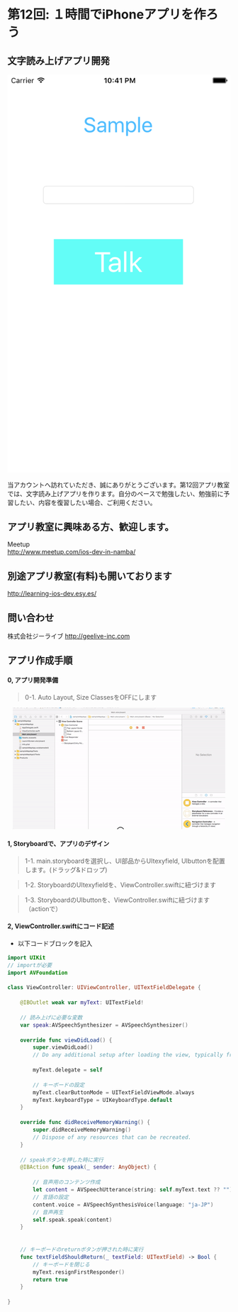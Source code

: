  
# 第12回: １時間でiPhoneアプリを作ろう
## 文字読み上げアプリ開発

  <div style="text-align:center"><img src ="https://github.com/iosClassForBeginner/sampleTalkApp/blob/master/Assets/sample.png" /></div>
  
  当アカウントへ訪れていただき、誠にありがとうございます。第12回アプリ教室では、文字読み上げアプリを作ります。自分のペースで勉強したい、勉強前に予習したい、内容を復習したい場合、ご利用ください。
  
## アプリ教室に興味ある方、歓迎します。  
  Meetup  
  http://www.meetup.com/ios-dev-in-namba/
  
## 別途アプリ教室(有料)も開いております  
  http://learning-ios-dev.esy.es/  

## 問い合わせ
  株式会社ジーライブ
  http://geelive-inc.com  

## アプリ作成手順

#### 0, アプリ開発準備
> 0-1. Auto Layout, Size ClassesをOFFにします
<div style="text-align:center"><img src ="https://github.com/iosClassForBeginner/sampleTalkApp/blob/master/Assets/0.gif" /></div>

#### 1, Storyboardで、アプリのデザイン
> 1-1. main.storyboardを選択し、UI部品からUItexyfield, UIbuttonを配置します。(ドラッグ&ドロップ)

> 1-2. StoryboardのUItexyfieldを、ViewController.swiftに紐づけます

> 1-3. StoryboardのUIbuttonを、ViewController.swiftに紐づけます（actionで）

#### 2, ViewController.swiftにコード記述
- 以下コードブロックを記入
  
```Swift
import UIKit
// importが必要
import AVFoundation

class ViewController: UIViewController, UITextFieldDelegate {

    @IBOutlet weak var myText: UITextField!
    
    // 読み上げに必要な変数
    var speak:AVSpeechSynthesizer = AVSpeechSynthesizer()

    override func viewDidLoad() {
        super.viewDidLoad()
        // Do any additional setup after loading the view, typically from a nib.

        myText.delegate = self
        
        // キーボードの設定
        myText.clearButtonMode = UITextFieldViewMode.always
        myText.keyboardType = UIKeyboardType.default
    }

    override func didReceiveMemoryWarning() {
        super.didReceiveMemoryWarning()
        // Dispose of any resources that can be recreated.
    }

    // speakボタンを押した時に実行
    @IBAction func speak(_ sender: AnyObject) {

        // 音声用のコンテンツ作成
        let content = AVSpeechUtterance(string: self.myText.text ?? "")
        // 言語の設定
        content.voice = AVSpeechSynthesisVoice(language: "ja-JP")
        // 音声再生
        self.speak.speak(content)
    }
    

    // キーボードのreturnボタンが押された時に実行
    func textFieldShouldReturn(_ textField: UITextField) -> Bool {
        // キーボードを閉じる
        myText.resignFirstResponder()
        return true
    }

}
```
